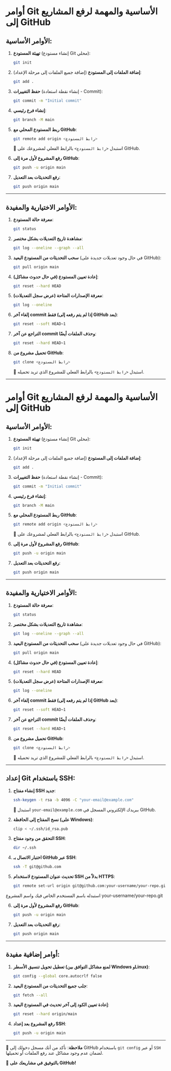 # أوامر Git الأساسية والمهمة لرفع المشاريع إلى GitHub

## الأوامر الأساسية:

1. **تهيئة المستودع** (إنشاء مستودع Git محلي):
   ```bash
   git init
   ```

2. **إضافة الملفات إلى المستودع** (إضافة جميع الملفات إلى مرحلة الإعداد):
   ```bash
   git add .
   ```

3. **حفظ التغييرات** (إنشاء نقطة استعادة - Commit):
   ```bash
   git commit -m "Initial commit"
   ```

4. **إنشاء فرع رئيسي**:
   ```bash
   git branch -M main
   ```

5. **ربط المستودع المحلي مع GitHub**:
   ```bash
   git remote add origin <رابط المستودع>
   ```
   🔹 استبدل `<رابط المستودع>` بالرابط الفعلي لمشروعك على GitHub.

6. **رفع المشروع لأول مرة إلى GitHub**:
   ```bash
   git push -u origin main
   ```

7. **رفع التحديثات بعد التعديل**:
   ```bash
   git push origin main
   ```

---

## الأوامر الاختيارية والمفيدة:

1. **معرفة حالة المستودع**:
   ```bash
   git status
   ```

2. **مشاهدة تاريخ التعديلات بشكل مختصر**:
   ```bash
   git log --oneline --graph --all
   ```

3. **سحب التحديثات من المستودع البعيد** (في حال وجود تعديلات جديدة على GitHub):
   ```bash
   git pull origin main
   ```

4. **إعادة تعيين المستودع (في حال حدوث مشاكل)**:
   ```bash
   git reset --hard HEAD
   ```

5. **معرفة الإصدارات المتاحة (عرض سجل التعديلات)**:
   ```bash
   git log --oneline
   ```

6. **إلغاء آخر commit فقط (إذا لم يتم رفعه إلى GitHub بعد)**:
   ```bash
   git reset --soft HEAD~1
   ```

7. **التراجع عن آخر commit وحذف الملفات أيضًا**:
   ```bash
   git reset --hard HEAD~1
   ```

8. **تحميل مشروع من GitHub**:
   ```bash
   git clone <رابط المستودع>
   ```
   🔹 استبدل `<رابط المستودع>` بالرابط الفعلي للمشروع الذي تريد تحميله.

---

# أوامر Git الأساسية والمهمة لرفع المشاريع إلى GitHub

## الأوامر الأساسية:

1. **تهيئة المستودع** (إنشاء مستودع Git محلي):
   ```bash
   git init
   ```

2. **إضافة الملفات إلى المستودع** (إضافة جميع الملفات إلى مرحلة الإعداد):
   ```bash
   git add .
   ```

3. **حفظ التغييرات** (إنشاء نقطة استعادة - Commit):
   ```bash
   git commit -m "Initial commit"
   ```

4. **إنشاء فرع رئيسي**:
   ```bash
   git branch -M main
   ```

5. **ربط المستودع المحلي مع GitHub**:
   ```bash
   git remote add origin <رابط المستودع>
   ```
   🔹 استبدل `<رابط المستودع>` بالرابط الفعلي لمشروعك على GitHub.

6. **رفع المشروع لأول مرة إلى GitHub**:
   ```bash
   git push -u origin main
   ```

7. **رفع التحديثات بعد التعديل**:
   ```bash
   git push origin main
   ```

---

## الأوامر الاختيارية والمفيدة:

1. **معرفة حالة المستودع**:
   ```bash
   git status
   ```

2. **مشاهدة تاريخ التعديلات بشكل مختصر**:
   ```bash
   git log --oneline --graph --all
   ```

3. **سحب التحديثات من المستودع البعيد** (في حال وجود تعديلات جديدة على GitHub):
   ```bash
   git pull origin main
   ```

4. **إعادة تعيين المستودع (في حال حدوث مشاكل)**:
   ```bash
   git reset --hard HEAD
   ```

5. **معرفة الإصدارات المتاحة (عرض سجل التعديلات)**:
   ```bash
   git log --oneline
   ```

6. **إلغاء آخر commit فقط (إذا لم يتم رفعه إلى GitHub بعد)**:
   ```bash
   git reset --soft HEAD~1
   ```

7. **التراجع عن آخر commit وحذف الملفات أيضًا**:
   ```bash
   git reset --hard HEAD~1
   ```

8. **تحميل مشروع من GitHub**:
   ```bash
   git clone <رابط المستودع>
   ```
   🔹 استبدل `<رابط المستودع>` بالرابط الفعلي للمشروع الذي تريد تحميله.

---

## إعداد Git باستخدام SSH:

1. **إنشاء مفتاح SSH جديد**:
   ```bash
   ssh-keygen -t rsa -b 4096 -C "your-email@example.com"
   ```
   🔹 استبدل `your-email@example.com` ببريدك الإلكتروني المسجل في GitHub.

2. **نسخ المفتاح إلى الحافظة (على Windows)**: 
   ```bash
   clip < ~/.ssh/id_rsa.pub
   ```

3. **التحقق من وجود مفتاح SSH**:
   ```bash
   dir ~/.ssh
   ```

4. **اختبار الاتصال بـ GitHub عبر SSH**:
   ```bash
   ssh -T git@github.com
   ```

5. **تحديث عنوان المستودع لاستخدام SSH بدلاً من HTTPS**:
   ```bash
   git remote set-url origin git@github.com:your-username/your-repo.git
   ```
استبدله باسم المستخدم الخاص فيك واسم المشروع your-username/your-repo.git

6. **رفع المشروع لأول مرة إلى GitHub**:
   ```bash
   git push -u origin main
   ```

7. **رفع التحديثات بعد التعديل**:
   ```bash
   git push origin main
   ```

   
---

## أوامر إضافية مفيدة:

1. **تعطيل تحويل تنسيق الأسطر (لمنع مشاكل التوافق بين Windows وLinux)**:
   ```bash
   git config --global core.autocrlf false
   ```

2. **جلب جميع التحديثات من المستودع البعيد**:
   ```bash
   git fetch --all
   ```

3. **إعادة تعيين الكود إلى آخر تحديث في المستودع البعيد**:
   ```bash
   git reset --hard origin/main
   ```

4. **رفع المشروع بعد إعداد SSH**:
   ```bash
   git push -u origin main
   ```

---

📌 **ملاحظة**: تأكد من أنك مسجل دخولك إلى GitHub باستخدام `git config` أو عبر `SSH` لضمان عدم وجود مشاكل عند رفع الملفات أو تحميلها.

🚀 **بالتوفيق في مشاريعك على GitHub!**





